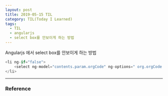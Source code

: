 ```yaml
---
layout: post
title: 2019-05-15 TIL
category: TIL(Today I Learned)
tags:
  - TIL
  - angularjs
  - select box를 안보이게 하는 방법
---
```




Angularjs 에서 select box를 안보이게 하는 방법

```javascript
<li ng-if="false">
    <select ng-model="contents.param.orgCode" ng-options=" org.orgCode as org.korName for org in contents.orgList" ng-change="contents.fn.getOrgList()"></select>
</li>
```



---

### Reference

